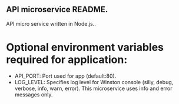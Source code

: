 ## API microservice README.

API micro service written in Node.js..

# Optional environment variables required for application:

- API_PORT: Port used for app (default:80).
- LOG_LEVEL: Specifies log level for Winston console (silly, debug, verbose, info, warn, error).
This microservice uses info and error messages only.
